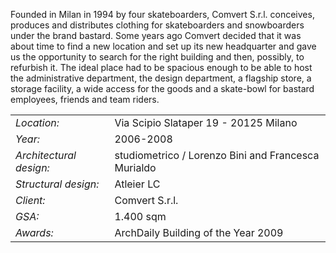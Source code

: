 Founded in Milan in 1994 by four skateboarders, Comvert S.r.l. conceives, produces and distributes clothing for skateboarders and snowboarders under the brand bastard. Some years ago Comvert decided that it was about time to find a new location and set up its new headquarter and gave us the opportunity to search for the right building and then, possibly, to refurbish it. The ideal place had to be spacious enough to be able to host the administrative department, the design department, a flagship store, a storage facility, a wide access for the goods and a skate-bowl for bastard employees, friends and team riders.


|   |   |
|---|---|
|_Location:_|Via Scipio Slataper 19 - 20125 Milano|
|_Year:_|2006-2008|
|_Architectural design:_|studiometrico / Lorenzo Bini and Francesca Murialdo|
|_Structural design:_|Atleier LC|
|_Client:_|Comvert S.r.l.|
|_GSA:_ |1.400 sqm|
|_Awards:_ |ArchDaily Building of the Year 2009|
